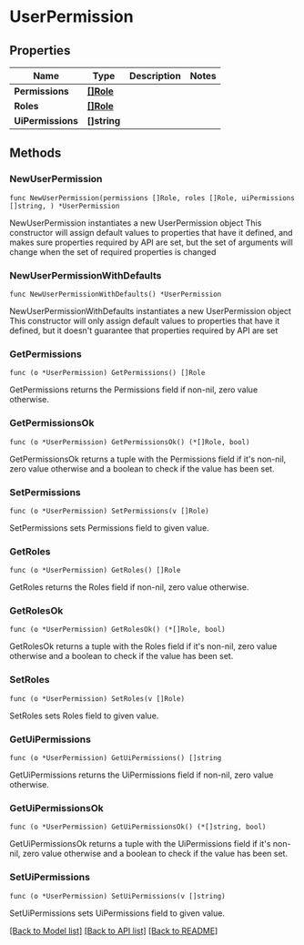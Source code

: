 # UserPermission

## Properties

Name | Type | Description | Notes
------------ | ------------- | ------------- | -------------
**Permissions** | [**[]Role**](Role.md) |  | 
**Roles** | [**[]Role**](Role.md) |  | 
**UiPermissions** | **[]string** |  | 

## Methods

### NewUserPermission

`func NewUserPermission(permissions []Role, roles []Role, uiPermissions []string, ) *UserPermission`

NewUserPermission instantiates a new UserPermission object
This constructor will assign default values to properties that have it defined,
and makes sure properties required by API are set, but the set of arguments
will change when the set of required properties is changed

### NewUserPermissionWithDefaults

`func NewUserPermissionWithDefaults() *UserPermission`

NewUserPermissionWithDefaults instantiates a new UserPermission object
This constructor will only assign default values to properties that have it defined,
but it doesn't guarantee that properties required by API are set

### GetPermissions

`func (o *UserPermission) GetPermissions() []Role`

GetPermissions returns the Permissions field if non-nil, zero value otherwise.

### GetPermissionsOk

`func (o *UserPermission) GetPermissionsOk() (*[]Role, bool)`

GetPermissionsOk returns a tuple with the Permissions field if it's non-nil, zero value otherwise
and a boolean to check if the value has been set.

### SetPermissions

`func (o *UserPermission) SetPermissions(v []Role)`

SetPermissions sets Permissions field to given value.


### GetRoles

`func (o *UserPermission) GetRoles() []Role`

GetRoles returns the Roles field if non-nil, zero value otherwise.

### GetRolesOk

`func (o *UserPermission) GetRolesOk() (*[]Role, bool)`

GetRolesOk returns a tuple with the Roles field if it's non-nil, zero value otherwise
and a boolean to check if the value has been set.

### SetRoles

`func (o *UserPermission) SetRoles(v []Role)`

SetRoles sets Roles field to given value.


### GetUiPermissions

`func (o *UserPermission) GetUiPermissions() []string`

GetUiPermissions returns the UiPermissions field if non-nil, zero value otherwise.

### GetUiPermissionsOk

`func (o *UserPermission) GetUiPermissionsOk() (*[]string, bool)`

GetUiPermissionsOk returns a tuple with the UiPermissions field if it's non-nil, zero value otherwise
and a boolean to check if the value has been set.

### SetUiPermissions

`func (o *UserPermission) SetUiPermissions(v []string)`

SetUiPermissions sets UiPermissions field to given value.



[[Back to Model list]](../README.md#documentation-for-models) [[Back to API list]](../README.md#documentation-for-api-endpoints) [[Back to README]](../README.md)


